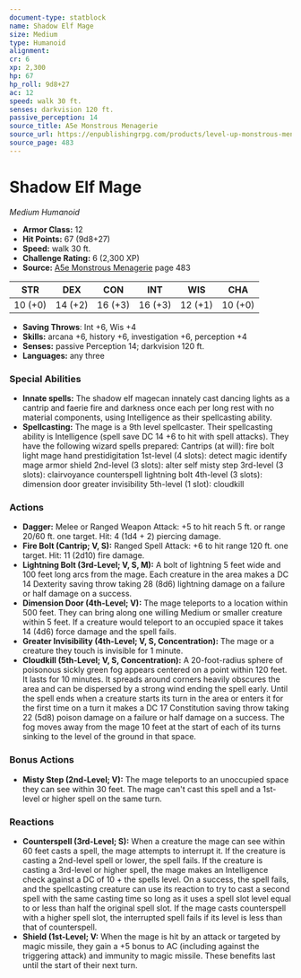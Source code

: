 ```yaml
---
document-type: statblock
name: Shadow Elf Mage
size: Medium
type: Humanoid
alignment: 
cr: 6
xp: 2,300
hp: 67
hp_roll: 9d8+27
ac: 12
speed: walk 30 ft.
senses: darkvision 120 ft.
passive_perception: 14
source_title: A5e Monstrous Menagerie
source_url: https://enpublishingrpg.com/products/level-up-monstrous-menagerie-a5e
source_page: 483
---
```


# Shadow Elf Mage

*Medium* *Humanoid*

- **Armor Class:** 12
- **Hit Points:** 67 (9d8+27)
- **Speed:** walk 30 ft.
- **Challenge Rating:** 6 (2,300 XP)
- **Source:** [A5e Monstrous Menagerie](https://enpublishingrpg.com/products/level-up-monstrous-menagerie-a5e) page 483

| STR | DEX | CON | INT | WIS | CHA |
| --- | --- | --- | --- | --- | --- |
| 10 (+0) | 14 (+2) | 16 (+3) | 16 (+3) | 12 (+1) | 10 (+0) |

- **Saving Throws**: Int +6, Wis +4
- **Skills:** arcana +6, history +6, investigation +6, perception +4
- **Senses:** passive Perception 14; darkvision 120 ft.
- **Languages:** any three

### Special Abilities

- **Innate spells:** The shadow elf magecan innately cast dancing lights as a cantrip and faerie fire and darkness once each per long rest with no material components, using Intelligence as their spellcasting ability.
- **Spellcasting:** The mage is a 9th level spellcaster. Their spellcasting ability is Intelligence (spell save DC 14
 +6 to hit with spell attacks). They have the following wizard spells prepared:
 Cantrips (at will): fire bolt
 light
 mage hand
 prestidigitation
 1st-level (4 slots): detect magic
 identify
 mage armor
 shield
 2nd-level (3 slots): alter self
 misty step
 3rd-level (3 slots): clairvoyance
 counterspell
 lightning bolt
 4th-level (3 slots): dimension door
 greater invisibility
 5th-level (1 slot): cloudkill

### Actions

- **Dagger:** Melee or Ranged Weapon Attack: +5 to hit  reach 5 ft. or range 20/60 ft.  one target. Hit: 4 (1d4 + 2) piercing damage.
- **Fire Bolt (Cantrip; V, S):** Ranged Spell Attack: +6 to hit  range 120 ft.  one target. Hit: 11 (2d10) fire damage.
- **Lightning Bolt (3rd-Level; V, S, M):** A bolt of lightning 5 feet wide and 100 feet long arcs from the mage. Each creature in the area makes a DC 14 Dexterity saving throw  taking 28 (8d6) lightning damage on a failure or half damage on a success.
- **Dimension Door (4th-Level; V):** The mage teleports to a location within 500 feet. They can bring along one willing Medium or smaller creature within 5 feet. If a creature would teleport to an occupied space  it takes 14 (4d6) force damage  and the spell fails.
- **Greater Invisibility (4th-Level; V, S, Concentration):** The mage or a creature they touch is invisible for 1 minute.
- **Cloudkill (5th-Level; V, S, Concentration):** A 20-foot-radius sphere of poisonous  sickly green fog appears centered on a point within 120 feet. It lasts for 10 minutes. It spreads around corners  heavily obscures the area  and can be dispersed by a strong wind  ending the spell early. Until the spell ends  when a creature starts its turn in the area or enters it for the first time on a turn  it makes a DC 17 Constitution saving throw  taking 22 (5d8) poison damage on a failure or half damage on a success. The fog moves away from the mage 10 feet at the start of each of its turns  sinking to the level of the ground in that space.

### Bonus Actions

- **Misty Step (2nd-Level; V):** The mage teleports to an unoccupied space they can see within 30 feet. The mage can't cast this spell and a 1st-level or higher spell on the same turn.

### Reactions

- **Counterspell (3rd-Level; S):** When a creature the mage can see within 60 feet casts a spell, the mage attempts to interrupt it. If the creature is casting a 2nd-level spell or lower, the spell fails. If the creature is casting a 3rd-level or higher spell, the mage makes an Intelligence check against a DC of 10 + the spells level. On a success, the spell fails, and the spellcasting creature can use its reaction to try to cast a second spell with the same casting time so long as it uses a spell slot level equal to or less than half the original spell slot. If the mage casts counterspell with a higher spell slot, the interrupted spell fails if its level is less than that of counterspell.
- **Shield (1st-Level; V:** When the mage is hit by an attack or targeted by magic missile, they gain a +5 bonus to AC (including against the triggering attack) and immunity to magic missile. These benefits last until the start of their next turn.
